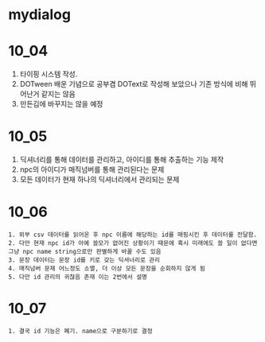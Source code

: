 # mydialog
# 10_04
  1. 타이핑 시스템 작성.
  2. DOTween 배운 기념으로 공부겸 DOText로 작성해 보았으나 기존 방식에 비해 뛰어난거 같지는 않음
  3. 만든김에 바꾸지는 않을 예정
# 10_05
  1. 딕셔너리를 통해 데이터를 관리하고, 아이디를 통해 추출하는 기능 제작
  2. npc의 아이디가 매직넘버를 통해 관리된다는 문제
  3. 모든 데이터가 현재 하나의 딕셔너리에서 관리되는 문제
# 10_06
	1. 외부 csv 데이터를 읽어온 후 npc 이름에 해당하는 id를 매핑시킨 후 데이터를 전달함.
	2. 다만 현재 npc id가 아예 쓸모가 없어진 상황이기 때문에 혹시 미래에도 쓸 일이 없다면 그냥 npc name string으로만 판별하게 바꿀 수도 있음
	3. 문장 데이터는 문장 id를 키로 갖는 딕셔너리로 관리
	4. 매직넘버 문제 어느정도 소멸, 더 이상 모든 문장을 순회하지 않게 됨
	5. 다만 id 관리의 귀찮음 존재 이는 2번에서 설명	
# 10_07
	1. 결국 id 기능은 폐기. name으로 구분하기로 결정
